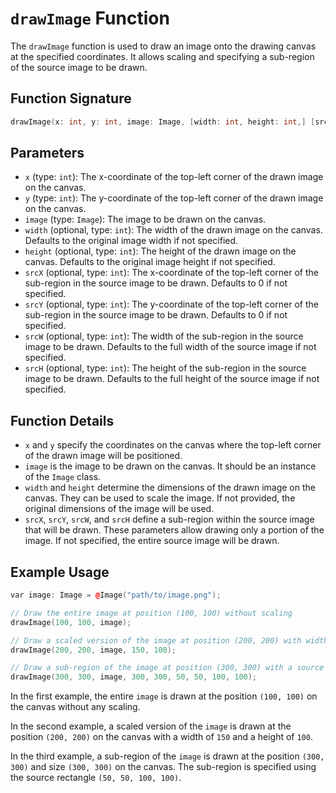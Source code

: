 # `drawImage` Function

The `drawImage` function is used to draw an image onto the drawing canvas at the specified coordinates. It allows scaling and specifying a sub-region of the source image to be drawn.

## Function Signature

```cpp
drawImage(x: int, y: int, image: Image, [width: int, height: int,] [srcX: int, srcY: int, srcW: int, srcH: int]);
```

## Parameters

- `x` (type: `int`): The x-coordinate of the top-left corner of the drawn image on the canvas.
- `y` (type: `int`): The y-coordinate of the top-left corner of the drawn image on the canvas.
- `image` (type: `Image`): The image to be drawn on the canvas.
- `width` (optional, type: `int`): The width of the drawn image on the canvas. Defaults to the original image width if not specified.
- `height` (optional, type: `int`): The height of the drawn image on the canvas. Defaults to the original image height if not specified.
- `srcX` (optional, type: `int`): The x-coordinate of the top-left corner of the sub-region in the source image to be drawn. Defaults to 0 if not specified.
- `srcY` (optional, type: `int`): The y-coordinate of the top-left corner of the sub-region in the source image to be drawn. Defaults to 0 if not specified.
- `srcW` (optional, type: `int`): The width of the sub-region in the source image to be drawn. Defaults to the full width of the source image if not specified.
- `srcH` (optional, type: `int`): The height of the sub-region in the source image to be drawn. Defaults to the full height of the source image if not specified.

## Function Details

- `x` and `y` specify the coordinates on the canvas where the top-left corner of the drawn image will be positioned.
- `image` is the image to be drawn on the canvas. It should be an instance of the `Image` class.
- `width` and `height` determine the dimensions of the drawn image on the canvas. They can be used to scale the image. If not provided, the original dimensions of the image will be used.
- `srcX`, `srcY`, `srcW`, and `srcH` define a sub-region within the source image that will be drawn. These parameters allow drawing only a portion of the image. If not specified, the entire source image will be drawn.

## Example Usage

```cpp
var image: Image = @Image("path/to/image.png");

// Draw the entire image at position (100, 100) without scaling
drawImage(100, 100, image);

// Draw a scaled version of the image at position (200, 200) with width of 150 and height of 100
drawImage(200, 200, image, 150, 100);

// Draw a sub-region of the image at position (300, 300) with a source rectangle of (50, 50, 100, 100)
drawImage(300, 300, image, 300, 300, 50, 50, 100, 100);
```

In the first example, the entire `image` is drawn at the position `(100, 100)` on the canvas without any scaling.

In the second example, a scaled version of the `image` is drawn at the position `(200, 200)` on the canvas with a width of `150` and a height of `100`.

In the third example, a sub-region of the `image` is drawn at the position `(300, 300)` and size `(300, 300)` on the canvas. The sub-region is specified using the source rectangle `(50, 50, 100, 100)`.